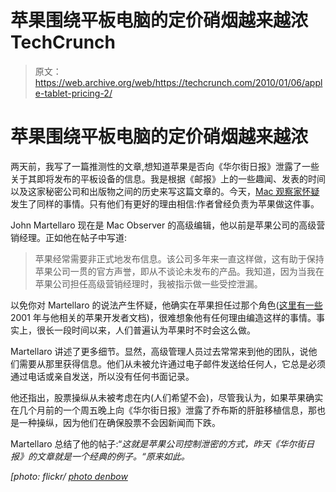# 苹果围绕平板电脑的定价硝烟越来越浓 TechCrunch

> 原文：<https://web.archive.org/web/https://techcrunch.com/2010/01/06/apple-tablet-pricing-2/>

# 苹果围绕平板电脑的定价硝烟越来越浓

两天前，我写了一篇推测性的文章,想知道苹果是否向《华尔街日报》泄露了一些关于其即将发布的平板设备的信息。我是根据《邮报》上的一些趣闻、发表的时间以及这家秘密公司和出版物之间的历史来写这篇文章的。今天，[Mac 观察家怀疑](https://web.archive.org/web/20230123081044/http://www.macobserver.com/tmo/article/how_apple_does_controlled_leaks/)发生了同样的事情。只有他们有更好的理由相信:作者曾经负责为苹果做这件事。

John Martellaro 现在是 Mac Observer 的高级编辑，他以前是苹果公司的高级营销经理。正如他在帖子中写道:

> 苹果经常需要非正式地发布信息。该公司多年来一直这样做，这有助于保持苹果公司一贯的官方声誉，即从不谈论未发布的产品。我知道，因为当我在苹果公司担任高级营销经理时，我被指示做一些受控泄漏。

以免你对 Martellaro 的说法产生怀疑，他确实在苹果担任过那个角色([这里有一些](https://web.archive.org/web/20230123081044/http://developer.apple.com/mac/library/documentation/Darwin/Conceptual/howto/packaging_unix_for_darwin/packaging_unix_for_darwin.html)2001 年与他相关的苹果开发者文档)，很难想象他有任何理由编造这样的事情。事实上，很长一段时间以来，人们普遍认为苹果时不时会这么做。

Martellaro 讲述了更多细节。显然，高级管理人员过去常常来到他的团队，说他们需要从那里获得信息。他们从未被允许通过电子邮件发送给任何人，它总是必须通过电话或亲自发送，所以没有任何书面记录。

他还指出，股票操纵从未被考虑在内(人们希望不会)，尽管我认为，如果苹果确实在几个月前的一个周五晚上向《华尔街日报》泄露了乔布斯的肝脏移植信息，那也是一种操纵，因为他们在确保股票不会因新闻而下跌。

Martellaro 总结了他的帖子:“*这就是苹果公司控制泄密的方式，昨天《华尔街日报》的***文章就是一个经典的例子。*“原来如此。*

 **[photo: flickr/* [*photo denbow*](https://web.archive.org/web/20230123081044/http://www.flickr.com/photos/mojodenbowsphotostudio/2381328783/)*